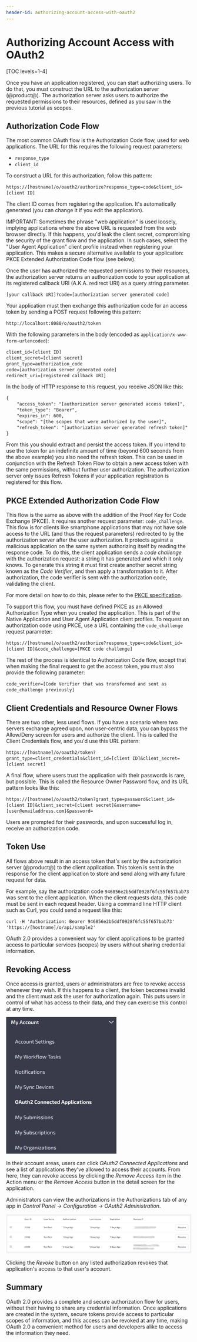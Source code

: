 ```yaml
---
header-id: authorizing-account-access-with-oauth2
---
```


# Authorizing Account Access with OAuth2

[TOC levels=1-4]

Once you have an application registered, you can start authorizing users. To do
that, you must construct the URL to the authorization server (@product@). The
authorization server asks users to authorize the requested permissions to their
resources, defined as you saw in the previous tutorial as scopes. 

## Authorization Code Flow

The most common OAuth flow is the Authorization Code flow, used for web
applications. The URL for this requires the following request parameters: 

- `response_type` 
- `client_id` 

To construct a URL for this authorization, follow this pattern: 

    https://[hostname]/o/oauth2/authorize?response_type=code&client_id=[client ID]

The client ID comes from registering the application. It's automatically
generated (you can change it if you edit the application). 

IMPORTANT: Sometimes the phrase "web application" is used loosely, implying
applications where the above URL is requested from the web browser directly. If
this happens, you'd leak the client secret, compromising the security of the
grant flow and the application. In such cases, select the "User Agent
Application" client profile instead when registering your application. This
makes a secure alternative available to your application: PKCE Extended
Authorization Code flow (see below).

Once the user has authorized the requested permissions to their resources, the
authorization server returns an authorization code to your application at its
registered callback URI (A.K.A. redirect URI) as a query string parameter. 

	[your callback URI]?code=[authorization server generated code]

Your application must then exchange this authorization code for an access token
by sending a POST request following this pattern:

	http://localhost:8080/o/oauth2/token

With the following parameters in the body (encoded as 
`application/x-www-form-urlencoded`):

	client_id=[client ID]
	client_secret=[client secret]
	grant_type=authorization_code
	code=[authorization server generated code]
	redirect_uri=[registered callback URI]

In the body of HTTP response to this request, you receive JSON like this:

	{
		"access_token": "[authorization server generated access token]",
		"token_type": "Bearer",
		"expires_in": 600,
		"scope": "[the scopes that were authorized by the user]",
		"refresh_token": "[authorization server generated refresh token]"
	}

From this you should extract and persist the access token. If you intend to use 
the token for an indefinite amount of time (beyond 600 seconds from the above 
example) you also need the refresh token. This can be used in conjunction with 
the Refresh Token Flow to obtain a new access token with the same permissions,
without further user authorization.  The authorization server only issues
Refresh Tokens if your application registration is registered for this flow.

## PKCE Extended Authorization Code Flow

This flow is the same as above with the addition of the Proof Key for Code
Exchange (PKCE). It requires another request parameter: `code_challenge`. This
flow is for clients like smartphone applications that may not have sole access
to the URL (and thus the request parameters) redirected to by the authorization
server after the user authorization. It protects against a malicious application
on the same system authorizing itself by reading the response code. To do this,
the client application sends a *code challenge* with the authorization request:
a string it has generated and which it only knows. To generate this string it
must first create another secret string known as the *Code Verifier*, and then
apply a transformation to it. After authorization, the code verifier is sent
with the authorization code, validating the client. 

For more detail on how to do this, please refer to the 
[PKCE specification](https://tools.ietf.org/html/rfc7636).

To support this flow, you must have defined PKCE as an Allowed Authorization
Type when you created the application. This is part of the Native Application 
and User Agent Application client profiles. To request an authorization code 
using PKCE, use a URL containing the `code_challenge` request parameter: 

    https://[hostname]/o/oauth2/authorize?response_type=code&client_id=[client ID]&code_challenge=[PKCE code challenge]

The rest of the process is identical to Authorization Code flow, except that
when making the final request to get the access token, you must also provide the
following parameter:

	code_verifier=[Code Verifier that was transformed and sent as code_challenge previously]

## Client Credentials and Resource Owner Flows

There are two other, less used flows. If you have a scenario where two servers
exchange agreed upon, non user-centric data, you can bypass the Allow/Deny
screen for users and authorize the client. This is called the Client Credentials
flow, and you'd use this URL pattern: 

    https://[hostname]/o/oauth2/token?grant_type=client_credentials&client_id=[client ID]&client_secret=[client secret]

A final flow, where users trust the application with their passwords is rare,
but possible. This is called the Resource Owner Password flow, and its URL
pattern looks like this: 

    https://[hostname]/o/oauth2/token?grant_type=password&client_id=[client ID]&client_secret=[client secret]&username=[user@emailaddress.com]&password=

Users are prompted for their passwords, and upon successful log in, receive an
authorization code. 

## Token Use

All flows above result in an access token that's sent by the authorization
server (@product@) to the client application. This token is sent in the response
for the client application to store and send along with any future request for
data. 

For example, say the authorization code `946856e2b5ddf0928f6fc55f657bab73` was
sent to the client application. When the client requests data, this code must be
sent in each request header. Using a command line HTTP client such as Curl, you
could send a request like this: 

    curl -H 'Authorization: Bearer 946856e2b5ddf0928f6fc55f657bab73' 'https://[hostname]/o/api/sample2'

OAuth 2.0 provides a convenient way for client applications to be granted access
to particular services (scopes) by users without sharing credential information. 

## Revoking Access

Once access is granted, users or administrators are free to revoke access
whenever they wish. If this happens to a client, the token becomes invalid and
the client must ask the user for authorization again. This puts users in control
of what has access to their data, and they can exercise this control at any
time. 

![Figure 1: Users have complete control over what applications have access to their data in their account profiles.](../../../images/oauth-user-apps.png)

In their account areas, users can click *OAuth2 Connected Applications* and see
a list of applications they've allowed to access their accounts. From here,
they can revoke access by clicking the *Remove Access* item in the Action menu
or the *Remove Access* button in the detail screen for the application. 

Administrators can view the authorizations in the Authorizations tab of any app
in *Control Panel* &rarr; *Configuration* &rarr; *OAuth2 Administration*. 

![Figure 2: All authorizations for an app appear in the Authorizations tab for the app.](../../../images/oauth-revoke-access.png)

Clicking the *Revoke* button on any listed authorization revokes that
application's access to that user's account. 

## Summary

OAuth 2.0 provides a complete and secure authorization flow for users, without
their having to share any credential information. Once applications are created
in the system, secure tokens provide access to particular scopes of information,
and this access can be revoked at any time, making OAuth 2.0 a convenient method
for users and developers alike to access the information they need. 
